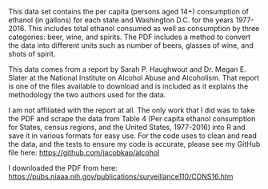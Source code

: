This data set contains the per capita (persons aged 14+) consumption of ethanol (in gallons) for each state and Washington D.C. for the years 1977-2016. This includes total ethanol consumed as well as consumption by three categories: beer, wine, and spirits. The PDF includes a method to convert the data into different units such as number of beers, glasses of wine, and shots of spirit.

This data comes from a report by Sarah P. Haughwout and Dr. Megan E. Slater at the National Institute on Alcohol Abuse and Alcoholism. That report is one of the files available to download and is included as it explains the methodology the two authors used for the data. 

I am not affiliated with the report at all. The only work that I did was to take the PDF and scrape the data from Table 4 (Per capita ethanol consumption for States, census regions, and the United States, 1977-2016) into R and save it in various formats for easy use. For the code uses to clean and read the data, and the tests to ensure my code is accurate, please see my GitHub file here: https://github.com/jacobkap/alcohol

I downloaded the PDF from here: https://pubs.niaaa.nih.gov/publications/surveillance110/CONS16.htm
